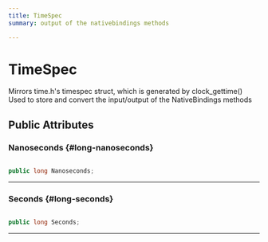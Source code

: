 ```yaml
---
title: TimeSpec
summary: output of the nativebindings methods 

---
```


# TimeSpec




Mirrors time.h's timespec struct, which is generated by clock&#95;gettime() Used to store and convert the input/output of the NativeBindings methods   





## Public Attributes

### Nanoseconds {#long-nanoseconds}

```csharp

public long Nanoseconds;

```






-----------

### Seconds {#long-seconds}

```csharp

public long Seconds;

```






-----------


